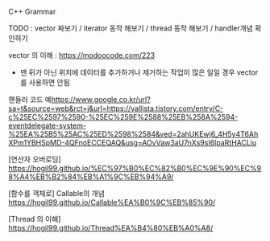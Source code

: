 
C++ Grammar

TODO : vector 짜보기 / iterator 동작 해보기 / thread 동작 해보기 / handler개념 확인하기 

vector 의 이해 : <https://modoocode.com/223>
  - 맨 뒤가 아닌 위치에 데이터를 추가하거나 제거하는 작업이 많은 일일 경우 vector 를 사용하면 안됨

핸들러 코드 예<https://www.google.co.kr/url?sa=t&source=web&rct=j&url=https://vallista.tistory.com/entry/C-c%25EC%2597%2590-%25EC%259E%2588%25EB%258A%2594-eventdelegate-system-%25EA%25B5%25AC%25ED%2598%2584&ved=2ahUKEwj6_4H5y4T6AhXPm1YBHSpMD-4QFnoECCEQAQ&usg=AOvVaw3aU7nXs9sI6lpaRtHACLiu>

[연산자 오버로딩] <https://hogil99.github.io/%EC%97%B0%EC%82%B0%EC%9E%90%EC%98%A4%EB%B2%84%EB%A1%9C%EB%94%A9/>


[함수를 객체로] Callable의 개념
    <https://hogil99.github.io/Callable%EA%B0%9C%EB%85%90/>

[Thread 의 이해] <https://hogil99.github.io/Thread%EA%B4%80%EB%A0%A8/>

